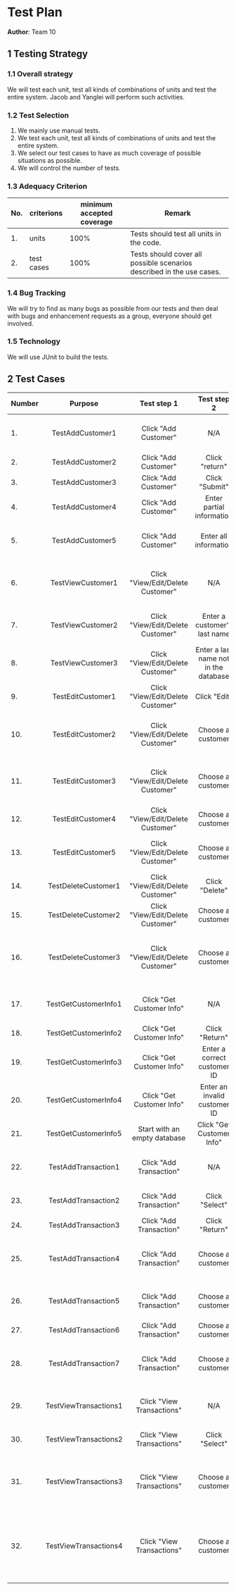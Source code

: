 # Test Plan

**Author**: Team 10

## 1 Testing Strategy

### 1.1 Overall strategy

We will test each unit, test all kinds of combinations of units and test the entire system.
Jacob and Yanglei will perform such activities.

### 1.2 Test Selection

1. We mainly use manual tests.
2. We test each unit, test all kinds of combinations of units and test the entire system.
3. We select our test cases to have as much coverage of possible situations as possible. 
4. We will control the number of tests.


### 1.3 Adequacy Criterion

  No.   | criterions          | minimum accepted coverage    | Remark                                 
--------| --------------------|------------------------------|------------------------------------------------
1.      | units               | 100%                         | Tests should test all units in the code.
2.      | test cases          | 100%                         | Tests should cover all possible scenarios described in the use cases.


### 1.4 Bug Tracking

We will try to find as many bugs as possible from our tests and then deal with bugs and enhancement requests as a group, everyone should get involved.

### 1.5 Technology

We will use JUnit to build the tests.

## 2 Test Cases

Number| Purpose        | Test step 1          | Test step 2 | Test step 3 | Test step 4 | Test step 5 | ExpectedResult                     |ActualResult             
------|:--------------:|:--------------------:|:-----------:|:-----------:|:-----------:|:-----------:|:------------------------------------:|------------
1.    | TestAddCustomer1 | Click "Add Customer" | N/A            | N/A | N/A | N/A | Display a new screen that people can enter information| Same as expected   
2.    | TestAddCustomer2 | Click "Add Customer" | Click "return" | N/A | N/A | N/A | Display the home screen                               | Same as expected    
3.    | TestAddCustomer3 | Click "Add Customer" | Click "Submit" | N/A | N/A | N/A | Notice: please enter information                      | Same as expected 
4.    | TestAddCustomer4 | Click "Add Customer" | Enter partial information | Click "Submit" | N/A | N/A | Notice: some information is missing| Same as expected              
5.    | TestAddCustomer5 | Click "Add Customer" | Enter all information     | Click "Submit" | N/A | N/A | Successfully added a customer to the database | Same as expected 
6.    | TestViewCustomer1 | Click "View/Edit/Delete Customer" | N/A | N/A | N/A | N/A  | Display a new screen that shows all customer's information| Same as expected 
7.    | TestViewCustomer2 | Click "View/Edit/Delete Customer" | Enter a customer's last name          | N/A | N/A | N/A | Display a list of customer with the same last name| Same as expected 
8.    | TestViewCustomer3 | Click "View/Edit/Delete Customer" | Enter a last name not in the database | N/A | N/A | N/A | Display nothing | Same as expected 
9.    | TestEditCustomer1 | Click "View/Edit/Delete Customer" | Click "Edit"      |      N/A     | N/A | N/A | Notice: please choose a customer | same as expected 
10.   | TestEditCustomer2 | Click "View/Edit/Delete Customer" | Choose a customer | Click "Edit" | N/A | N/A | Display a new screen that people can edit this customer's information| same as expected 
11.   | TestEditCustomer3 | Click "View/Edit/Delete Customer" | Choose a customer | Click "Edit" | Edit the information | Click "Submit" | Successfully edited a customer's information in the database| same as expected
12.   | TestEditCustomer4 | Click "View/Edit/Delete Customer" | Choose a customer | Click "Edit" | Remove the name      | Click "Submit" | Notice: Invalid name!| Same as expected
13.   | TestEditCustomer5 | Click "View/Edit/Delete Customer" | Choose a customer | Click "Edit" | Click "Return"       |      N/A       | Return to the "View/Edit/Delete Customer" screen| Same as expected
14.   | TestDeleteCustomer1 | Click "View/Edit/Delete Customer" | Click "Delete"    |      N/A       |      N/A         | N/A | Notice: please choose a customer| same as expected 
15.   | TestDeleteCustomer2 | Click "View/Edit/Delete Customer" | Choose a customer | Click "Delete" | Confirm "Delete" | N/A | Delete the customer in the database| same as expected 
16.   | TestDeleteCustomer3 | Click "View/Edit/Delete Customer" | Choose a customer | Click "Delete" | Confirm "keep"   | N/A | Do not delete anything and return to the "View/Edit/Delete Customer" screen| same as expected 
17.   | TestGetCustomerInfo1 | Click "Get Customer Info" |         N/A                  | N/A | N/A | N/A | Display a new screen that people can enter customer ID| same as expected 
18.   | TestGetCustomerInfo2 | Click "Get Customer Info" | Click "Return"               | N/A | N/A | N/A | Return to the home screen        | same as expected 
19.   | TestGetCustomerInfo3 | Click "Get Customer Info" | Enter a correct customer ID  | Click "Submit"  | N/A | N/A | Display the customer's information| same as expected 
20.   | TestGetCustomerInfo4 | Click "Get Customer Info" | Enter an invalid customer ID | Click "Submit"  | N/A | N/A | Notice: customer not found       | same as expected 
21.   | TestGetCustomerInfo5 | Start with an empty database | Click "Get Customer Info" | N/A | N/A | N/A | Notice: empty database           | same as expected 
22.   | TestAddTransaction1 | Click "Add Transaction" |      N/A       | N/A | N/A | N/A | Display a new screen with all customer's information | same as expected 
23.   | TestAddTransaction2 | Click "Add Transaction" | Click "Select" | N/A | N/A | N/A | Notice: please choose a customer                     | same as expected 
24.   | TestAddTransaction3 | Click "Add Transaction" | Click "Return" | N/A | N/A | N/A | Display the home screen                              | same as expected 
25.   | TestAddTransaction4 | Click "Add Transaction" | Choose a customer | Click "Select" |      N/A       | N/A |  Display a new screen that allows people to add transaction information| same as expected 
26.   | TestAddTransaction5 | Click "Add Transaction" | Choose a customer | Click "Select" | Click "Return" | N/A |  Return to the screen with all customer's information| same as expected 
27.   | TestAddTransaction6 | Click "Add Transaction" | Choose a customer | Click "Select" | Click "Submit" | N/A |  Notice: please enter a amount| same as expected 
28.   | TestAddTransaction7 | Click "Add Transaction" | Choose a customer | Click "Select" | Enter amount   | Click "Submit"  |  Add the transaction to database and return to the home screen | same as expected 
29.   | TestViewTransactions1 | Click "View Transactions" |        N/A     | N/A | N/A | N/A | Display a new screen with all customer's information | same as expected 
30.   | TestViewTransactions2 | Click "View Transactions" | Click "Select" | N/A | N/A | N/A | Notice: please choose a customer | same as expected 
31.   | TestViewTransactions3 | Click "View Transactions" | Choose a customer | Click "Select" |     N/A      | N/A | Display a new screen that shows all transaction information of this customer| same as expected 
32.   | TestViewTransactions4 | Click "View Transactions" | Choose a customer | Click "Select" | Click "Home" | N/A | Display a new screen that shows all transaction information of this customer and then display the home screen| same as expected 